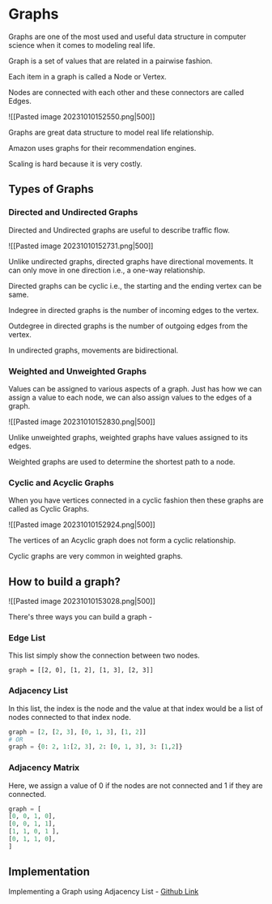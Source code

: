 # Graphs

Graphs are one of the most used and useful data structure in computer science when it comes to modeling real life.

Graph is a set of values that are related in a pairwise fashion.

Each item in a graph is called a Node or Vertex.

Nodes are connected with each other and these connectors are called Edges.

![[Pasted image 20231010152550.png|500]]

Graphs are great data structure to model real life relationship.

Amazon uses graphs for their recommendation engines.

Scaling is hard because it is very costly.

## Types of Graphs

### Directed and Undirected Graphs

Directed and Undirected graphs are useful to describe traffic flow.

![[Pasted image 20231010152731.png|500]]

Unlike undirected graphs, directed graphs have directional movements. It can only move in one direction i.e., a one-way relationship.

Directed graphs can be cyclic i.e., the starting and the ending vertex can be same.

Indegree in directed graphs is the number of incoming edges to the vertex.

Outdegree in directed graphs is the number of outgoing edges from the vertex.

In undirected graphs, movements are bidirectional.

### Weighted and Unweighted Graphs

Values can be assigned to various aspects of a graph. Just has how we can assign a value to each node, we can also assign values to the edges of a graph.

![[Pasted image 20231010152830.png|500]]

Unlike unweighted graphs, weighted graphs have values assigned to its edges.

Weighted graphs are used to determine the shortest path to a node.

### Cyclic and Acyclic Graphs

When you have vertices connected in a cyclic fashion then these graphs are called as Cyclic Graphs.

![[Pasted image 20231010152924.png|500]]

The vertices of an Acyclic graph does not form a cyclic relationship.

Cyclic graphs are very common in weighted graphs.

## How to build a graph?

![[Pasted image 20231010153028.png|500]]

There's three ways you can build a graph -

### Edge List

This list simply show the connection between two nodes.

`graph = [[2, 0], [1, 2], [1, 3], [2, 3]]`

### Adjacency List

In this list, the index is the node and the value at that index would be a list of nodes connected to that index node.
```python
graph = [2, [2, 3], [0, 1, 3], [1, 2]]
# OR
graph = {0: 2, 1:[2, 3], 2: [0, 1, 3], 3: [1,2]}
```

### Adjacency Matrix

Here, we assign a value of 0 if the nodes are not connected and 1 if they are connected.
```python
graph = [
[0, 0, 1, 0],
[0, 0, 1, 1],
[1, 1, 0, 1 ],
[0, 1, 1, 0],
]
```

## Implementation

Implementing a Graph using Adjacency List - [Github Link](https://github.com/grandeurkoe/data-structures-and-algorithms/tree/d81394431a32531c4e3959c11aa302f24f042ca3/data-structures/graphs/implementing-a-graph-using-adjacent-list)
